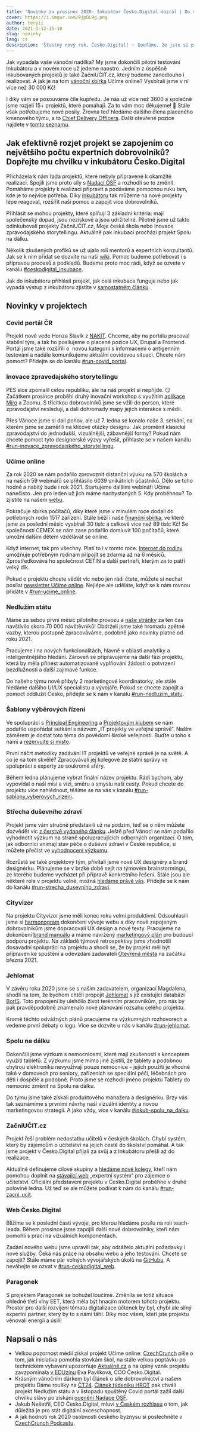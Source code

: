 ```yaml
---
title: 'Novinky za prosinec 2020: Inkubátor Česko.Digital dozrál | Do vánoční sbírky přibylo více než 30 tisíc korun'
cover: https://i.imgur.com/9jpDL9g.png
author: teryii
date: 2021-1-12-15-10
slug: novinky
lang: cs
description: 'Šťastný nový rok, Česko.Digital! ✨ Doufáme, že jste si přes svátky pořádně odpočinuli a načerpali novou energii do všech aktivit a příležitostí, které přinese rok 2021.'
---
```


Jak vypadala vaše vánoční nadílka? My jsme dokončili pilotní testování Inkubátoru a v novém roce už jedeme naostro. Jedním z úspěšně inkubovaných projektů je také ZačniUČIT.cz, který budeme zanedlouho i realizovat. A jak je na tom [vánoční sbírka](https://www.ucimeonline.cz/aktivity/sbirka-pocitacu/vanocni-sbirka/) Učíme online? Vysbírali jsme v ní více než 30 000 Kč!

I díky vám se posouváme čile kupředu. Je nás už více než 3600 a společně jsme rozjeli 15+ projektů, které pomáhají. Za to vám moc děkujeme! 💙 Stále však potřebujeme nové posily. Zrovna teď hledáme dalšího člena placeného kmenového týmu, a to [Chief Delivery Officera](https://wiki.cesko.digital/display/CD/CDO+-+Chief+Delivery+Officer). Další otevřené pozice najdete v [tomto seznamu](https://wiki.cesko.digital/x/swEY).

## Jak efektivně rozjet projekt se zapojením co největšího počtu expertních dobrovolníků? Dopřejte mu chvilku v inkubátoru Česko.Digital

Přicházela k nám řada projektů, které nebyly připravené k okamžité realizaci. Spojili jsme proto síly s [Nadací OSF](https://osf.cz/) a rozhodli se to změnit. Pomáháme projekty k realizaci připravit a podáváme pomocnou ruku tam, kde je to nejvíce potřeba. Díky [inkubátoru](https://wiki.cesko.digital/pages/viewpage.action?pageId=1579036) tak můžeme na nové projekty lépe reagovat, rozšířit naši pomoc a zapojit více dobrovolníků.

Přihlásit se mohou projekty, které splňují 3 základní kritéria: mají společenský dopad, jsou neziskové a jsou udržitelné. Pilotně jsme už takto odinkubovali projekty ZačniUČIT.cz, Moje česká škola nebo Inovace zpravodajského storytellingu. Aktuálně pak inkubací prochází projekt Spolu na dálku.

Několik zkušených profíků se už ujalo rolí mentorů a expertních konzultantů. Jak se k nim přidat se dozvíte na naší [wiki](https://wiki.cesko.digital/display/CD/Mentor+a+konzultant). Pomoc budeme potřebovat i s přípravou procesů a podkladů. Budeme proto moc rádi, když se ozvete v kanálu [#ceskodigital_inkubace](https://cesko-digital.slack.com/archives/C01AMGXT9HQ).

Jak do inkubátoru přihlásit projekt, jak celá inkubace funguje nebo jak vypadá výstup z inkubátoru zjistíte v [samostatném článku](https://blog.cesko.digital/2021/01/inkubator).

## Novinky v projektech

### Covid portál ČR

Projekt nově vede Honza Slavík z [NAKIT](https://nakit.cz/). Chceme, aby na portálu pracoval stabilní tým, a tak ho posilujeme o placené pozice UX, Drupal a Frontend. Portál jsme také rozšířili o  novou kategorii s informacemi o antigenním testování a nadále komunikujeme aktuální covidovou situaci. Chcete nám pomoct? Přidejte se do kanálu [#run-covid_portal](https://cesko-digital.slack.com/archives/C01DGSL4JFN).

### Inovace zpravodajského storytellingu

PES sice zpomalil celou republiku, ale na náš projekt si nepřijde. 😏 Začátkem prosince proběhl druhý inovační workshop s využitím  [aplikace Miro](https://miro.com/app/board/o9J_lekshdI=/) a Zoomu. S třicítkou dobrovolníků jsme se vžili do person, které zpravodajství nesledují, a dali dohromady mapy jejich interakce s médii.

Přes Vánoce jsme si dali pohov, ale už 7. ledna se konalo naše 3. setkání, na kterém jsme se zaměřili na klíčové otázky designu: Jak proměnit klasické zpravodajství do jednodušší, vizuálnější, zábavnější formy? Pokud nám chcete pomoct tyto designerské výzvy vyřešit, přihlaste se v našem kanálu [#run-inovace\_zpravodajského\_storytellingu](https://cesko-digital.slack.com/archives/C01AENB1LPP).

### Učíme online

Za rok 2020 se nám podařilo zprovoznit distanční výuku na 570 školách a na našich 59 webinářů se přihlásilo 6039 unikátních účastníků. Dělo se toho hodně a nabitý bude i rok 2021. Startujeme dalšími webináři Učíme nanečisto. Jen pro leden už jich máme nachystaných 5. Kdy proběhnou? To zjistíte na našem [webu](https://www.ucimeonline.cz/aktivity/ucime-nanecisto/).

Pokračuje sbírka počítačů, díky které jsme v minulém roce dodali do potřebných rodin 1517 zařízení. Stále běží i naše [finanční sbírka](https://www.ucimeonline.cz/vanocni-sbirka/), ve které jsme za poslední měsíc vysbírali 30 tisíc a celkově více než 89 tisíc Kč! Se společností CEMEX se nám zase podařilo domluvit 100 počítačů, které umožní dalším dětem vzdělávat se online.

Když internet, tak pro všechny. Platí to i v tomto roce. [Internet do rodiny](https://www.ucimeonline.cz/aktivity/internet-do-rodiny/) umožňuje potřebným rodinám připojit se zdarma až na 6 měsíců. Zprostředkovává ho společnost CETIN a další partneři, kterým za to patří velký dík.

Pokud o projektu chcete vědět víc nebo jen rádi čtete, můžete si nechat posílat [newsletter Učíme online](https://www.ucimeonline.cz/newsletter/). Nejlépe ale uděláte, když se k nám rovnou přidáte v [#run-ucime_online](https://cesko-digital.slack.com/archives/CUXRHTY58).

### Nedlužím státu

Máme za sebou první měsíc pilotního provozu a [naše stránky](https://nedluzimstatu.cz/) za ten čas navštívilo skoro 70 000 návštěvníků! Obdrželi jsme také hromadu zpětné vazby, kterou postupně zpracováváme, podobně jako novinky platné od roku 2021.

Pracujeme i na nových funkcionalitách, hlavně v oblasti analytiky a inteligentnějšího hledání. Zároveň se připravujeme na další fázi projektu, která by měla přinést automatizované vyplňování žádosti o potvrzení bezdlužnosti a další zajímavé funkce.

Do našeho týmu nově přibyly 2 marketingové koordinátorky, ale stále hledáme dalšího UI/UX specialistu a vývojáře. Pokud se chcete zapojit a pomoct oddlužit Česko, přidejte se k nám v kanálu [#run-nedluzim_statu](https://cesko-digital.slack.com/archives/CHTQQN5AL).

### Šablony výběrových řízení

Ve spolupráci s [Principal Engineering](https://www.principal.cz/) a [Projektovým klubem](https://projektovyklub.weebly.com/o-naacutes.html) se nám podařilo uspořádat setkání s názvem „IT projekty ve veřejné správě“. Naším záměrem je dostat toto téma do povědomí široké veřejnosti. Buďte u toho s námi a [rezervujte si místo](https://www.contractors.cz/vzdelavani/dle-oboru/meetupy/364-agilni-pristup-v-it-projektech-ver-spravy). 

První náčrt metodiky zadávání IT projektů ve veřejné správě je na světě. A co je na tom skvělé? Zpracovávali jej kolegové ze státní správy ve spolupráci s experty ze soukromé sféry.

Během ledna plánujeme vybrat finální název projektu. Rádi bychom, aby vypovídal o naší misi a vizi, směru a smyslu naší cesty. Pokud chcete do projektu více nahlédnout, těšíme se na vás v kanálu [#run-sablony\_vyberovych\_rizeni](https://cesko-digital.slack.com/archives/CSHURJA9L).

### Střecha duševního zdraví

Projekt jsme vám stručně představili už na podzim, teď se o něm můžete dozvědět víc [z čerstvě vydaného článku](https://blog.cesko.digital/2021/01/strecha-dusevniho-zdravi). Ještě před Vánoci se nám podařilo vyhodnotit výzkum na straně spolupracujících odborných organizací. O tom, jak odborníci vnímají stav péče o duševní zdraví v České republice, si můžete přečíst ve [vyhodnocení výzkumu](https://data.cesko.digital/strecha/vyhodnoceni-vyzkumu.pdf).

Rozrůstá se také projektový tým, přivítali jsme nové UX designéry a brand designérku. Plánujeme se v brzké době sejít na týmovém brainstormingu, ze kterého budeme vycházet při přípravě konkrétního řešení. Stále jsou ale některé role v projektu volné, možná [hledáme právě vás](https://wiki.cesko.digital/pages/viewpage.action?pageId=1578224). Přidejte se k nám do kanálu [#run-strecha\_dusevniho\_zdravi](https://cesko-digital.slack.com/archives/C01168N8XP1).

### Cityvizor

Na projektu Cityvizor jsme měli konec roku velmi produktivní. Odsouhlasili jsme si [harmonogram](https://wiki.cesko.digital/pages/viewpage.action?pageId=1577382&preview=/1577382/1580441/harmonogram%20Cityvizor.png) dokončení vývoje webu a díky nově zapojeným dobrovolníkům jsme dopracovali UX design a nové texty. Pracujeme na dokončení [brand manuálu](https://docs.google.com/document/d/1fiv0k7hgyTfR03tcpM6hJ9NrLKwQLyHtciVaYb1Gctw/edit?usp=sharing) a máme navržený [marketingový plán](https://docs.google.com/presentation/d/1aftuQ-ZLnhYS1Ovj0cRo5DVP_-ZW7QUsiPIZvLSoRLo/edit?usp=sharing) pro budoucí podporu projektu. Na základě týmové retrospektivy jsme zhodnotili dosavadní spolupráci na projektu a shodli se, že by projekt měl být připraven ke spuštění a odevzdání zadavateli [Otevřená města](https://www.otevrenamesta.cz/) na začátku března 2021.

### Jehlomat

V závěru roku 2020 jsme se s naším zadavatelem, organizací Magdalena, shodli na tom, že bychom chtěli propojit [Jehlomat](https://www.jehlomat.cz/) s již existující databází [BorIS](https://www.bor-is.cz/). Toto propojení by ulehčilo život terénním pracovníkům, pro nás by pak pravděpodobně znamenalo nové plánování rozsahu celého projektu.

Kromě těchto odvážných plánů pracujeme na výzkumných rozhovorech a vedeme první debaty o logu. Více se dozvíte u nás v kanálu [#run-jehlomat](https://cesko-digital.slack.com/archives/C017VKLRRC0).

### Spolu na dálku

Dokončili jsme výzkum s nemocnicemi, které mají zkušenosti s konceptem využití tabletů. Z výzkumu jsme mimo jiné zjistili, že tablety a podobnou chytrou elektroniku nevyužívají pouze nemocnice – jejich použití je vhodné také v domovech pro seniory, zařízeních se speciální péčí, léčebnách pro děti i dospělé a podobně. Proto jsme se rozhodli jméno projektu Tablety do nemocnic změnit na Spolu na dálku.

Do týmu jsme také získali produktového manažera a designérku. Brzy vás tak seznámíme s prvními návrhy naší vizuální identity a novou marketingovou strategií. A jako vždy, více v kanálu [#inkub-spolu_na_dalku](https://cesko-digital.slack.com/archives/C018PVDT4SW).

### ZačniUČIT.cz

Projekt řeší problém nedostatku učitelů v českých školách. Chybí systém, který by zájemcům o učitelství na jejich cestě do školství pomáhal. A tak jsme projekt v Česko.Digital přijali za svůj a z Inkubátoru přešli až do realizace.

Aktuálně definujeme cílové skupiny a [hledáme nové kolegy](https://wiki.cesko.digital/pages/viewpage.action?pageId=1573299), kteří nám pomohou doplnit na [stávající web](https://www.zacniucit.cz/) „expertní systém“ pro zájemce o učitelství. Oficiální představení projektu v Česko.Digital proběhne v druhé polovině ledna. Už teď se ale můžete podívat k nám do kanálu [#run-zacni_ucit](https://cesko-digital.slack.com/archives/C01CDSTV8KF).

### Web Česko.Digital

Blížíme se k poslední části vývoje, pro kterou hledáme posilu na roli teach-leada. Během prosince jsme zapojili další nové dobrovolníky, kteří nám pomohli s prací na vizuálních komponentách.

Zadání nového webu jsme upravili tak, aby odráželo aktuální požadavky i nové služby. Čeká nás práce na obsahu webu a jeho testování. Chcete se zapojit? Stále máme pár volných vývojářských úkolů na [GitHubu](https://github.com/cesko-digital/web/issues). A neváhejte se ozvat v [#run-ceskodigital_web](https://cesko-digital.slack.com/archives/CHG9NA23D).

### Paragonek

S projektem Paragonek se bohužel loučíme. Změnila se totiž situace ohledně třetí vlny EET, která měla být hnacím motorem tohoto projektu. Prostor pro další rozvíjení tématu digitalizace účtenek by byl, chybí ale silný expertní partner, který by to s námi táhl. Díky moc všem, kteří jste projektu věnovali energii a úsilí!

## Napsali o nás

- Velkou pozornost médií získal projekt Učíme online: [CzechCrunch](https://www.czechcrunch.cz/2020/12/nekteri-zaci-jsou-stale-offline-iniciativa-ucime-online-od-cesko-digital-proto-porada-sbirku-na-pocitace-pro-deti/) píše o tom, jak iniciativa pomohla stovkám škol, na stále velkou poptávku po technickém vybavení upozorňuje [Aktuálně.cz](https://zpravy.aktualne.cz/domaci/problemy-offline-zaku-z-jara-nezmizely-chybi-jim-podpora/r~3a529bac3a3611eb9d470cc47ab5f122/) a na úplný vznik projektu zavzpomínala [v EDUzínu](https://www.eduzin.cz/covid-19/pomohli-skolam-rozjet-online-vyuku-od-myslenky-do-startu-to-bylo-tri-a-pul-dne-rika-eva-pavlikova-z-cesko-digital/) Eva Pavlíková, COO Česko.Digital.
- Krásným vánočním dárkem byl článek o síle dobrovolnictví a našem projektu Dáme roušky na [ČT24](https://ct24.ceskatelevize.cz/domaci/3235742-tisice-dobrovolniku-v-roce-pandemie-dokazaly-ze-spojit-sily-ma-smysl). [Článek týdeníku HROT](https://www.tydenikhrot.cz/clanek/exekuce-dluhy-rejstrik-exekuci-nedluzim-statu) pak chválí projekt Nedlužím státu a v listopadu spuštěný Covid portál zažil další chvilku slávy po získání [ocenění Nadace OSF](https://www.e15.cz/koronahelpdesk-e15/web-s-prehledem-odberovych-mist-na-covid-19-ziskal-oceneni-1376058).
- Jakub Nešetřil, CEO Česko.Digital, mluví [v Českém rozhlasu](https://plus.rozhlas.cz/stat-potrebuje-digitalni-akceschopnost-ale-zatim-se-dostava-do-prvni-faze-uleku-8394683) o tom, jak důležitá je pro stát digitální akceschopnost.
- A jak hodnotí rok 2020 osobnosti českého byznysu si poslechněte v [CzechCrunch Podcastu](https://www.czechcrunch.cz/2020/12/rok-2020-pohledem-10-osobnosti-ceskeho-byznysu-v-podcastu-ho-rekapituluji-kijonkova-dlouhy-formankova-ci-smid/).